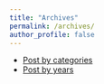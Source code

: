 ```yaml
---
title: "Archives"
permalink: /archives/
author_profile: false
---
```

- [Post by categories](/categories)
- [Post by years](/year-archive)
